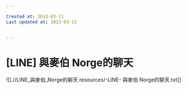 ```yaml
---

Created at: 2013-03-11
Last updated at: 2013-03-11


---
```


# [LINE] 與麥伯 Norge的聊天


![[.//LINE_與麥伯_Norge的聊天.resources/-LINE- 與麥伯 Norge的聊天.txt]]

